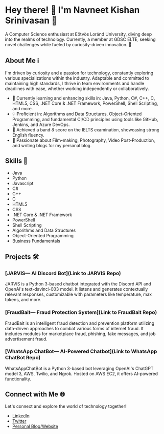 # Hey there! 👋 I'm Navneet Kishan Srinivasan 🌟

A Computer Science enthusiast at Eötvös Loránd University, diving deep into the realms of technology. Currently, a member at GDSC ELTE, seeking novel challenges while fueled by curiosity-driven innovation. 🚀

## About Me ℹ️

I'm driven by curiosity and a passion for technology, constantly exploring various specializations within the industry. Adaptable and committed to maintaining high standards, I thrive in team environments and handle deadlines with ease, whether working independently or collaboratively.

- 🌱 Currently learning and enhancing skills in: Java, Python, C#, C++, C, HTML5, CSS, .NET Core & .NET Framework, PowerShell, Shell Scripting, and more.
- 💡 Proficient in: Algorithms and Data Structures, Object-Oriented Programming, and fundamental CI/CD principles using tools like GitHub, Jenkins, and Azure DevOps.
- 🌟 Achieved a band 8 score on the IELTS examination, showcasing strong English fluency.
- 🎥 Passionate about Film-making, Photography, Video Post-Production, and writing blogs for my personal blog.

## Skills 🚀

- Java
- Python
- Javascript
- C#
- C++
- C
- HTML5
- CSS
- .NET Core & .NET Framework
- PowerShell
- Shell Scripting
- Algorithms and Data Structures
- Object-Oriented Programming
- Business Fundamentals

## Projects 🛠️

### [JARVIS— AI Discord Bot](Link to JARVIS Repo)

JARVIS is a Python 3-based chatbot integrated with the Discord API and OpenAI's text-davinci-003 model. It listens and generates contextually relevant responses, customizable with parameters like temperature, max tokens, and more.

### [FraudBait— Fraud Protection System](Link to FraudBait Repo)

FraudBait is an intelligent fraud detection and prevention platform utilizing data-driven approaches to combat various forms of internet fraud. It includes modules for marketplace fraud, phishing, fake messages, and job advertisement fraud.

### [WhatsApp ChatBot— AI-Powered Chatbot](Link to WhatsApp ChatBot Repo)

WhatsAppChatBot is a Python 3-based bot leveraging OpenAI's ChatGPT model 3, AWS, Twilio, and Ngrok. Hosted on AWS EC2, it offers AI-powered functionality.

## Connect with Me 🌐

Let's connect and explore the world of technology together!

- [LinkedIn](https://www.linkedin.com/in/navneet-kishan-s)
- [Twitter](https://twitter.com/yourtwitterhandle)
- [Personal Blog/Website](https://www.yourwebsite.com)

<!-- Feel free to add more sections or customize as needed -->
